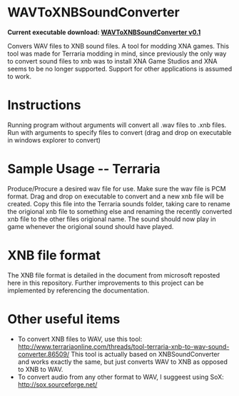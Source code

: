 # WAVToXNBSoundConverter
**Current executable download: [WAVToXNBSoundConverter v0.1](http://bit.ly/WAVToXNBSoundConverter_v_0_point_11)**  

Convers WAV files to XNB sound files. A tool for modding XNA games. This tool was made for Terraria modding in mind, since previously the only way to convert sound files to xnb was to install XNA Game Studios and XNA seems to be no longer supported. Support for other applications is assumed to work.

# Instructions
Running program without arguments will convert all .wav files to .xnb files. Run with arguments to specify files to convert (drag and drop on executable in windows explorer to convert)

# Sample Usage -- Terraria
Produce/Procure a desired wav file for use. Make sure the wav file is PCM format. Drag and drop on executable to convert and a new xnb file will be created. Copy this file into the Terraria sounds folder, taking care to rename the origional xnb file to something else and renaming the recently converted xnb file to the other files origional name. The sound should now play in game whenever the origional sound should have played.

# XNB file format
The XNB file format is detailed in the document from microsoft reposted here in this repository. Further improvements to this project can be implemented by referencing the documentation.

# Other useful items
- To convert XNB files to WAV, use this tool: http://www.terrariaonline.com/threads/tool-terraria-xnb-to-wav-sound-converter.86509/  This tool is actually based on XNBSoundConverter and works exactly the same, but just converts WAV to XNB as opposed to XNB to WAV.
- To convert audio from any other format to WAV, I suggeest using SoX: http://sox.sourceforge.net/
